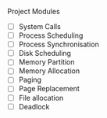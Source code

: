 Project Modules

- [ ] System Calls
- [ ] Process Scheduling
- [ ] Process Synchronisation
- [ ] Disk Scheduling
- [ ] Memory Partition
- [ ] Memory Allocation
- [ ] Paging
- [ ] Page Replacement
- [ ] File allocation
- [ ] Deadlock 
